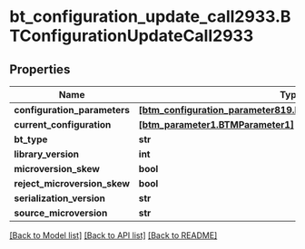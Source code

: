# bt_configuration_update_call2933.BTConfigurationUpdateCall2933

## Properties
Name | Type | Description | Notes
------------ | ------------- | ------------- | -------------
**configuration_parameters** | [**[btm_configuration_parameter819.BTMConfigurationParameter819]**](BTMConfigurationParameter819.md) |  | [optional] 
**current_configuration** | [**[btm_parameter1.BTMParameter1]**](BTMParameter1.md) |  | [optional] 
**bt_type** | **str** |  | [optional] 
**library_version** | **int** |  | [optional] 
**microversion_skew** | **bool** |  | [optional] 
**reject_microversion_skew** | **bool** |  | [optional] 
**serialization_version** | **str** |  | [optional] 
**source_microversion** | **str** |  | [optional] 

[[Back to Model list]](../README.md#documentation-for-models) [[Back to API list]](../README.md#documentation-for-api-endpoints) [[Back to README]](../README.md)



